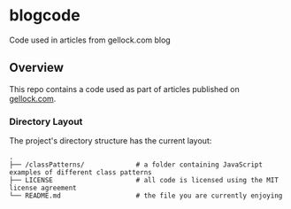 # blogcode
Code used in articles from gellock.com blog


## Overview

This repo contains a code used as part of articles published on [gellock.com](www.gellock.com).


### Directory Layout
The project's directory structure has the current layout:

```
.
├── /classPatterns/             # a folder containing JavaScript examples of different class patterns
├── LICENSE                     # all code is licensed using the MIT license agreement
└── README.md                   # the file you are currently enjoying
```
